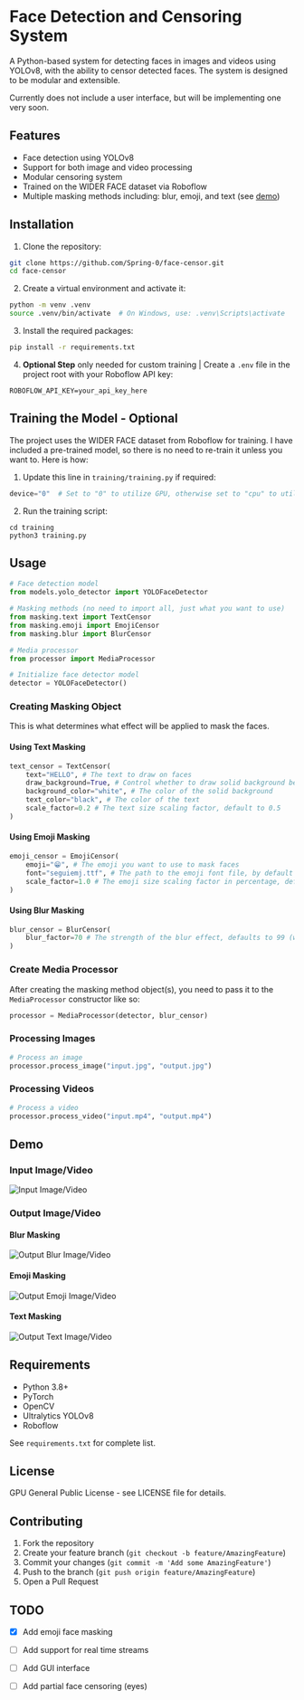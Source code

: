 # Face Detection and Censoring System

A Python-based system for detecting faces in images and videos using YOLOv8, with the ability to censor detected faces. The system is designed to be modular and extensible.

Currently does not include a user interface, but will be implementing one very soon.

## Features

- Face detection using YOLOv8
- Support for both image and video processing
- Modular censoring system
- Trained on the WIDER FACE dataset via Roboflow
- Multiple masking methods including: blur, emoji, and text (see [demo](#demo))

## Installation

1. Clone the repository:
```bash
git clone https://github.com/Spring-0/face-censor.git
cd face-censor
```

2. Create a virtual environment and activate it:
```bash
python -m venv .venv
source .venv/bin/activate  # On Windows, use: .venv\Scripts\activate
```

3. Install the required packages:
```bash
pip install -r requirements.txt
```

4. **Optional Step** only needed for custom training | Create a `.env` file in the project root with your Roboflow API key:
```
ROBOFLOW_API_KEY=your_api_key_here
```

## Training the Model - Optional

The project uses the WIDER FACE dataset from Roboflow for training. I have included a pre-trained model, so there is no need to re-train it unless you want to. Here is how:

1. Update this line in `training/training.py` if required:
```python
device="0"  # Set to "0" to utilize GPU, otherwise set to "cpu" to utilize CPU
```

2. Run the training script:
```
cd training
python3 training.py
```

## Usage

```python
# Face detection model
from models.yolo_detector import YOLOFaceDetector

# Masking methods (no need to import all, just what you want to use)
from masking.text import TextCensor
from masking.emoji import EmojiCensor
from masking.blur import BlurCensor

# Media processor
from processor import MediaProcessor

# Initialize face detector model
detector = YOLOFaceDetector()
```
### Creating Masking Object
This is what determines what effect will be applied to mask the faces.

#### Using Text Masking
```python
text_censor = TextCensor(
    text="HELLO", # The text to draw on faces
    draw_background=True, # Control whether to draw solid background behind text
    background_color="white", # The color of the solid background
    text_color="black", # The color of the text
    scale_factor=0.2 # The text size scaling factor, default to 0.5
)
```
#### Using Emoji Masking
```python
emoji_censor = EmojiCensor(
    emoji="😁", # The emoji you want to use to mask faces
    font="seguiemj.ttf", # The path to the emoji font file, by default uses "seguiemj.ttf"
    scale_factor=1.0 # The emoji size scaling factor in percentage, default to 1.0
)
```
#### Using Blur Masking
```python
blur_censor = BlurCensor(
    blur_factor=70 # The strength of the blur effect, defaults to 99 (which is max)
)
```

### Create Media Processor
After creating the masking method object(s), you need to pass it to the `MediaProcessor` constructor like so:
```python
processor = MediaProcessor(detector, blur_censor)
```

### Processing Images
```python
# Process an image
processor.process_image("input.jpg", "output.jpg")
```

### Processing Videos
```python
# Process a video
processor.process_video("input.mp4", "output.mp4")
```

## Demo

### Input Image/Video
![Input Image/Video](assets/input.jpg)

### Output Image/Video
#### Blur Masking
![Output Blur Image/Video](assets/output_blur.jpg)

#### Emoji Masking
![Output Emoji Image/Video](assets/output_emoji.jpg)

#### Text Masking
![Output Text Image/Video](assets/output_text.jpg)

## Requirements

- Python 3.8+
- PyTorch
- OpenCV
- Ultralytics YOLOv8
- Roboflow

See `requirements.txt` for complete list.

## License

GPU General Public License - see LICENSE file for details.

## Contributing

1. Fork the repository
2. Create your feature branch (`git checkout -b feature/AmazingFeature`)
3. Commit your changes (`git commit -m 'Add some AmazingFeature'`)
4. Push to the branch (`git push origin feature/AmazingFeature`)
5. Open a Pull Request

## TODO

- [x] Add emoji face masking
- [ ] Add support for real time streams
- [ ] Add GUI interface
- [ ] Add partial face censoring (eyes)

